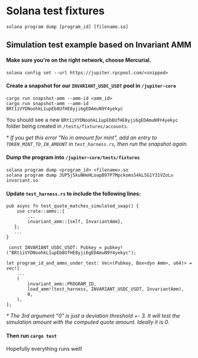 # Solana test fixtures

```
solana program dump [program_id] [filename.so]
```

## Simulation test example based on Invariant AMM

#### Make sure you're on the right network, choose Mercurial.

```
solana config set --url https://jupiter.rpcpool.com/<snipped>
```

#### Create a snapshot for our `INVARIANT_USDC_USDT` pool in `/jupiter-core`

```
cargo run snapshot-amm --amm-id <amm_id>
cargo run snapshot-amm --amm-id BRt1iVYDNoohkL1upEb8UfHE8yji6gEDAmuN9Y4yekyc
```

You should see a new `BRt1iVYDNoohkL1upEb8UfHE8yji6gEDAmuN9Y4yekyc` folder being created in `/tests/fixtures/accounts`.

_\* If you get this error "No in amount for mint", add an entry to `TOKEN_MINT_TO_IN_AMOUNT` in `test_harness.rs`, then run the snapshot again._

#### Dump the program into `/jupiter-core/tests/fixtures`

```
solana program dump <program_id> <filename>.so
solana program dump JUP5jSkuNHeHLoapB97P7MpckomsS4kLSG1Y31VZoLv invariant.so
```

#### Update `test_harness.rs` to include the following lines:

```
pub async fn test_quote_matches_simulated_swap() {
    use crate::amms::{
    	...
        invariant_amm::{self, InvariantAmm},
   };
   ...
}
```

```
 const INVARIANT_USDC_USDT: Pubkey = pubkey!("BRt1iVYDNoohkL1upEb8UfHE8yji6gEDAmuN9Y4yekyc");
```

```
let program_id_and_amms_under_test: Vec<(Pubkey, Box<dyn Amm>, u64)> = vec![
	...
	(
	    invariant_amm::PROGRAM_ID,
	    load_amm!(test_harness, INVARIANT_USDC_USDT, InvariantAmm),
	    0,
	),
];
```

_\* The 3rd argument "0" is just a deviation threshold +- 3. It will test the simulation amount with the computed quote amount. Ideally it is 0._

#### Then run `cargo test`

Hopefully everything runs well!
